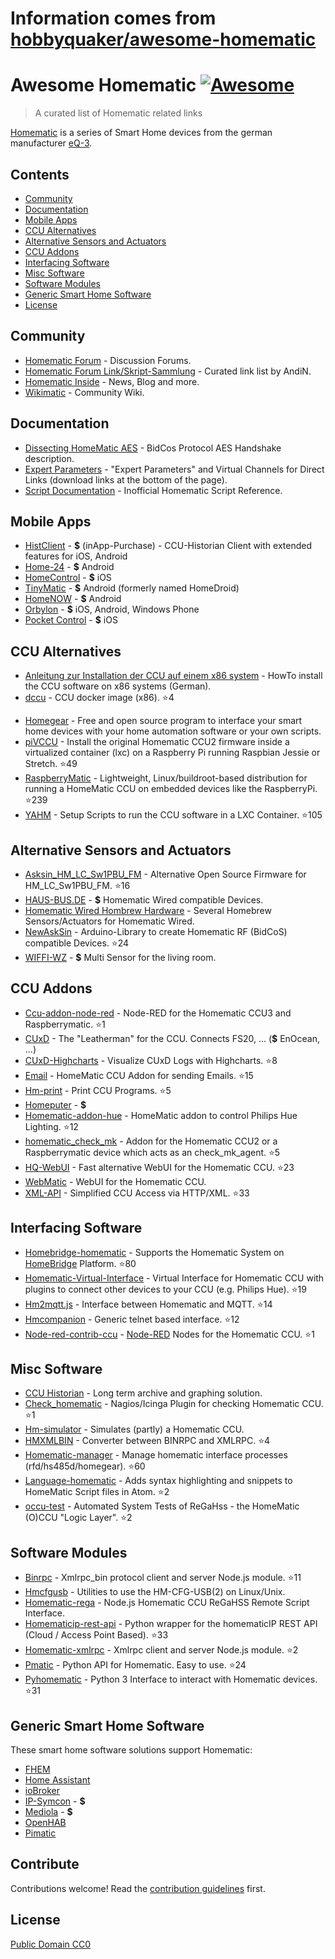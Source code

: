 # Information comes from [hobbyquaker/awesome-homematic](https://github.com/hobbyquaker/awesome-homematic)
# Awesome Homematic [![Awesome](https://cdn.rawgit.com/sindresorhus/awesome/d7305f38d29fed78fa85652e3a63e154dd8e8829/media/badge.svg)](https://github.com/sindresorhus/awesome)

> A curated list of Homematic related links

[Homematic](http://www.homematic.com/) is a series of Smart Home devices from the german manufacturer [eQ-3](http://www.eq-3.de). 


## Contents

- [Community](#community)
- [Documentation](#documentation)
- [Mobile Apps](#mobile-apps)
- [CCU Alternatives](#ccu-alternatives)
- [Alternative Sensors and Actuators](#alternative-sensors-and-actuators)
- [CCU Addons](#ccu-addons)
- [Interfacing Software](#interfacing-software)
- [Misc Software](#misc-software)
- [Software Modules](#software-modules)
- [Generic Smart Home Software](#generic-smart-home-software)
- [License](License)


## Community 

* [Homematic Forum](https://homematic-forum.de/) - Discussion Forums.
* [Homematic Forum Link/Skript-Sammlung](https://homematic-forum.de/forum/viewtopic.php?f=26&t=27907) - Curated link list by AndiN.
* [Homematic Inside](https://www.homematic-inside.de/) - News, Blog and more.
* [Wikimatic](http://www.wikimatic.de/wiki/Hauptseite) - Community Wiki.


## Documentation

* [Dissecting HomeMatic AES](https://git.zerfleddert.de/hmcfgusb/AES/) - BidCos Protocol AES Handshake description.
* [Expert Parameters](https://www.homematic-inside.de/software/download/item/vortrag-expertenparameter-2017) - "Expert Parameters" and Virtual Channels for Direct Links (download links at the bottom of the page).
* [Script Documentation](http://www.wikimatic.de/wiki/Script_Dokumentation) - Inofficial Homematic Script Reference.


## Mobile Apps

* [HistClient](https://www.sa-com.de/smarthome-special/histclient-handbuch/) - **$** (inApp-Purchase) - CCU-Historian Client with extended features for iOS, Android
* [Home-24](http://www.home-24.net/index.php?page=sites/home.php&app=home24) - **$** Android 
* [HomeControl](http://www.ksquare.de/myhomecontrol/) - **$** iOS
* [TinyMatic](http://tinymatic.de/) - **$** Android (formerly named HomeDroid)
* [HomeNOW](http://homenow.at) - **$** Android
* [Orbylon](https://www.orbylon.de/orbylon) - **$** iOS, Android, Windows Phone
* [Pocket Control](https://www.penzler.de) - **$** iOS


## CCU Alternatives

* [Anleitung zur Installation der CCU auf einem x86 system](https://homematic-forum.de/forum/viewtopic.php?t=39240) - HowTo install the CCU software on x86 systems (German).
* [dccu](https://github.com/litti/dccu2) - CCU docker image (x86). :star:4
<!-- * [Hmcon](https://github.com/hobbyquaker/hmcon) - Homematic Interface and Configuration. -->
* [Homegear](https://www.homegear.eu/index.php/Main_Page) - Free and open source program to interface your smart home devices with your home automation software or your own scripts.
* [piVCCU](https://github.com/alexreinert/piVCCU) - Install the original Homematic CCU2 firmware inside a virtualized container (lxc) on a Raspberry Pi running Raspbian Jessie or Stretch. :star:49
* [RaspberryMatic](https://github.com/jens-maus/RaspberryMatic) - Lightweight, Linux/buildroot-based distribution for running a HomeMatic CCU on embedded devices like the RaspberryPi. :star:239
* [YAHM](https://github.com/leonsio/YAHM) - Setup Scripts to run the CCU software in a LXC Container. :star:105


## Alternative Sensors and Actuators

* [Asksin_HM_LC_Sw1PBU_FM](https://github.com/jabdoa2/Asksin_HM_LC_Sw1PBU_FM) - Alternative Open Source Firmware for HM_LC_Sw1PBU_FM. :star:16
* [HAUS-BUS.DE](http://www.haus-bus.de/) - **$** Homematic Wired compatible Devices.
* [Homematic Wired Hombrew Hardware](https://github.com/jfische) - Several Homebrew Sensors/Actuators for Homematic Wired.
* [NewAskSin](https://github.com/trilu2000/NewAskSin) - Arduino-Library to create Homematic RF (BidCoS) compatible Devices. :star:24
* [WIFFI-WZ](https://www.stall.biz/project/der-wiffi-wz-2-0-der-wohnzimmersensor) - **$** Multi Sensor for the living room.


## CCU Addons

* [Ccu-addon-node-red](https://github.com/hobbyquaker/ccu-addon-node-red) - Node-RED for the Homematic CCU3 and Raspberrymatic. :star:1
* [CUxD](https://www.homematic-inside.de/software/cuxdaemon) - The "Leatherman" for the CCU. Connects FS20, ... (**$** EnOcean, ...)
* [CUxD-Highcharts](https://github.com/hobbyquaker/cuxd-highcharts) - Visualize CUxD Logs with Highcharts. :star:8
* [Email](https://github.com/jens-maus/hm_email) - HomeMatic CCU Addon for sending Emails. :star:15
* [Hm-print](https://github.com/litti/hm-print) - Print CCU Programs. :star:5
* [Homeputer](https://www.contronics.de/shop/HomeMatic-System/Zentralen-und-Software.html) - **$**
* [Homematic-addon-hue](https://github.com/j-a-n/homematic-addon-hue) - HomeMatic addon to control Philips Hue Lighting. :star:12
* [homematic_check_mk](https://github.com/alexreinert/homematic_check_mk) - Addon for the Homematic CCU2 or a Raspberrymatic device which acts as an check_mk_agent. :star:5
* [HQ-WebUI](https://github.com/hobbyquaker/hq-webui) - Fast alternative WebUI for the Homematic CCU. :star:23
* [WebMatic](http://webmatic.lmdsoft.de/tiki-index.php) - WebUI for the Homematic CCU.
* [XML-API](https://github.com/hobbyquaker/xml-api) - Simplified CCU Access via HTTP/XML. :star:33


## Interfacing Software

* [Homebridge-homematic](https://github.com/thkl/homebridge-homematic) - Supports the Homematic System on [HomeBridge](https://github.com/nfarina/homebridge) Platform. :star:80
* [Homematic-Virtual-Interface](https://github.com/thkl/Homematic-Virtual-Interface) - Virtual Interface for Homematic CCU with plugins to connect other devices to your CCU (e.g. Philips Hue). :star:19
* [Hm2mqtt.js](https://github.com/hobbyquaker/hm2mqtt.js) - Interface between Homematic and MQTT. :star:14
* [Hmcompanion](https://github.com/owagner/hmcompanion) - Generic telnet based interface. :star:12
* [Node-red-contrib-ccu](https://github.com/hobbyquaker/node-red-contrib-ccu) - [Node-RED](https://nodered.org) Nodes for the Homematic CCU. :star:1


## Misc Software

* [CCU Historian](http://www.ccu-historian.de/) - Long term archive and graphing solution.
* [Check_homematic](https://github.com/hobbyquaker/check_homematic) - Nagios/Icinga Plugin for checking Homematic CCU. :star:1
* [Hm-simulator](https://github.com/hobbyquaker/hm-simulator) - Simulates (partly) a Homematic CCU.
* [HMXMLBIN](https://github.com/leonsio/HMXMLBIN) - Converter between BINRPC and XMLRPC. :star:4
* [Homematic-manager](https://github.com/hobbyquaker/homematic-manager) - Manage homematic interface processes (rfd/hs485d/homegear). :star:60
* [Language-homematic](https://github.com/Ayngush/language-homematic) - Adds syntax highlighting and snippets to HomeMatic Script files in Atom. :star:2
* [occu-test](https://github.com/hobbyquaker/occu-test) - Automated System Tests of ReGaHss - the HomeMatic (O)CCU "Logic Layer". :star:2

## Software Modules

* [Binrpc](https://github.com/hobbyquaker/binrpc) - Xmlrpc_bin protocol client and server Node.js module. :star:11
* [Hmcfgusb](https://git.zerfleddert.de/cgi-bin/gitweb.cgi/hmcfgusb) - Utilities to use the HM-CFG-USB(2) on Linux/Unix.
* [Homematic-rega](https://github.com/hobbyquaker/homematic-rega) - Node.js Homematic CCU ReGaHSS Remote Script Interface.
* [Homematicip-rest-api](https://github.com/coreGreenberet/homematicip-rest-api) - Python wrapper for the homematicIP REST API (Cloud / Access Point Based). :star:33
* [Homematic-xmlrpc](https://github.com/hobbyquaker/homematic-xmlrpc) - Xmlrpc client and server Node.js module. :star:2
* [Pmatic](https://github.com/LarsMichelsen/pmatic) - Python API for Homematic. Easy to use. :star:24
* [Pyhomematic](https://github.com/danielperna84/pyhomematic) - Python 3 Interface to interact with Homematic devices. :star:31

## Generic Smart Home Software

These smart home software solutions support Homematic:

* [FHEM](https://fhem.de/)
* [Home Assistant](https://home-assistant.io/)
* [ioBroker](http://www.iobroker.net/?lang=de)
* [IP-Symcon](https://www.symcon.de/) - **$**
* [Mediola](http://www.mediola.com/) - **$**
* [OpenHAB](https://www.openhab.org/)
* [Pimatic](https://pimatic.org/)


## Contribute

Contributions welcome! Read the [contribution guidelines](contributing.md) first.


## License

[Public Domain CC0](http://creativecommons.org/publicdomain/zero/1.0/)

